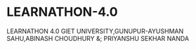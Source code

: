 # LEARNATHON-4.0
LEARNATHON 4.0 GIET UNIVERSITY,GUNUPUR-AYUSHMAN SAHU,ABINASH CHOUDHURY &; PRIYANSHU SEKHAR NANDA
